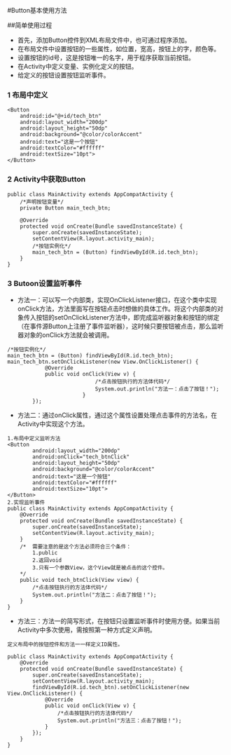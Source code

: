 #Button基本使用方法

##简单使用过程
+ 首先，添加Button控件到XML布局文件中，也可通过程序添加。
+ 在布局文件中设置按钮的一些属性，如位置，宽高，按钮上的字，颜色等。
+ 设置按钮的id号，这是按钮唯一的名字，用于程序获取当前按钮。
+ 在Activity中定义变量、实例化定义的按钮。
+ 给定义的按钮设置按钮监听事件。

### 1 布局中定义
```
<Button
    android:id="@+id/tech_btn"
    android:layout_width="200dp"
    android:layout_height="50dp"
    android:background="@color/colorAccent"
    android:text="这是一个按钮"
    android:textColor="#ffffff"
    android:textSize="10pt">
</Button>
```
### 2 Activity中获取Button

```
public class MainActivity extends AppCompatActivity {
    /*声明按钮变量*/
    private Button main_tech_btn;

    @Override
    protected void onCreate(Bundle savedInstanceState) {
        super.onCreate(savedInstanceState);
        setContentView(R.layout.activity_main);
        /*按钮实例化*/
        main_tech_btn = (Button) findViewById(R.id.tech_btn);
    }
}
```
### 3 Butoon设置监听事件
+ 方法一：可以写一个内部类，实现OnClickListener接口，在这个类中实现onClick方法，方法里面写在按钮点击时想做的具体工作。将这个内部类的对象传入按钮的setOnClickListener方法中，即完成监听器对象和按钮的绑定（在事件源Button上注册了事件监听器），这时候只要按钮被点击，那么监听器对象的onClick方法就会被调用。
```
/*按钮实例化*/
main_tech_btn = (Button) findViewById(R.id.tech_btn);
main_tech_btn.setOnClickListener(new View.OnClickListener() {
            @Override
            public void onClick(View v) {
                            /*点击按钮执行的方法体代码*/
                            System.out.println("方法一：点击了按钮！");
                        }
        });
```
+ 方法二：通过onClick属性，通过这个属性设置处理点击事件的方法名，在Activity中实现这个方法。
```
1.布局中定义监听方法
<Button
        android:layout_width="200dp"
        android:onClick="tech_btnClick"
        android:layout_height="50dp"
        android:background="@color/colorAccent"
        android:text="这是一个按钮"
        android:textColor="#ffffff"
        android:textSize="10pt">
</Button>
2.实现监听事件
public class MainActivity extends AppCompatActivity {
    @Override
    protected void onCreate(Bundle savedInstanceState) {
        super.onCreate(savedInstanceState);
        setContentView(R.layout.activity_main);
    }
    /*  需要注意的是这个方法必须符合三个条件：
        1.public
        2.返回void
        3.只有一个参数View，这个View就是被点击的这个控件。
    */
    public void tech_btnClick(View view) {
        /*点击按钮执行的方法体代码*/
        System.out.println("方法二：点击了按钮！");
    }
}
```
+ 方法三：方法一的简写形式，在按钮只设置监听事件时使用方便。如果当前Activity中多次使用，需按照第一种方式定义声明。
```
定义布局中的按钮控件和方法一一样定义ID属性。

public class MainActivity extends AppCompatActivity {
    @Override
    protected void onCreate(Bundle savedInstanceState) {
        super.onCreate(savedInstanceState);
        setContentView(R.layout.activity_main);
        findViewById(R.id.tech_btn).setOnClickListener(new View.OnClickListener() {
            @Override
            public void onClick(View v) {
                /*点击按钮执行的方法体代码*/
                System.out.println("方法三：点击了按钮！");
            }
        });
    }
}
```

